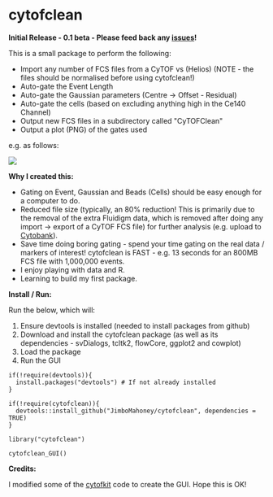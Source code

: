# cytofclean

<b>Initial Release - 0.1 beta - Please feed back any [issues](https://github.com/JimboMahoney/cytofclean/issues)!</b>

This is a small package to perform the following:

- Import any number of FCS files from a CyTOF vs (Helios) (NOTE - the files should be normalised before using cytofclean!)
- Auto-gate the Event Length
- Auto-gate the Gaussian parameters (Centre -> Offset - Residual)
- Auto-gate the cells (based on excluding anything high in the Ce140 Channel)
- Output new FCS files in a subdirectory called "CyTOFClean"
- Output a plot (PNG) of the gates used

e.g. as follows:

<img src="https://raw.githubusercontent.com/JimboMahoney/cytofclean/master/plots_15_28_57.png"
  align="center" />
  
<b>Why I created this:</b>

- Gating on Event, Gaussian and Beads (Cells) should be easy enough for a computer to do.
- Reduced file size (typically, an 80% reduction! This is primarily due to the removal of the extra Fluidigm data, which is removed after doing any import -> export of a CyTOF FCS file) for further analysis (e.g. upload to [Cytobank](https://cytobank.org/)).
- Save time doing boring gating - spend your time gating on the real data / markers of interest! cytofclean is FAST - e.g. 13 seconds for an 800MB FCS file with 1,000,000 events.
- I enjoy playing with data and R.
- Learning to build my first package.

<b>Install / Run:</b>

Run the below, which will:

1) Ensure devtools is installed (needed to install packages from github)
2) Download and install the cytofclean package (as well as its dependencies - svDialogs, tcltk2, flowCore, ggplot2 and cowplot)
3) Load the package
4) Run the GUI

```
if(!require(devtools)){
  install.packages("devtools") # If not already installed
}

if(!require(cytofclean)){
  devtools::install_github("JimboMahoney/cytofclean", dependencies = TRUE)
}

library("cytofclean")

cytofclean_GUI()
```

<b>Credits:</b>

I modified some of the [cytofkit](https://github.com/JinmiaoChenLab/cytofkit) code to create the GUI. Hope this is OK!
